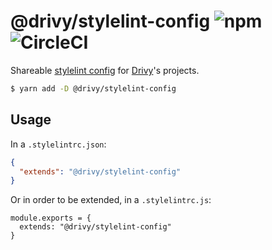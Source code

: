 # @drivy/stylelint-config ![npm](https://img.shields.io/npm/v/@drivy/stylelint-config.svg?style=flat-square) ![CircleCI](https://img.shields.io/circleci/build/github/drivy/stylelint-config.svg?style=flat-square)

Shareable [stylelint config](https://stylelint.io/user-guide/configuration#extends) for [Drivy](https://www.drivy.com)'s projects.

```sh
$ yarn add -D @drivy/stylelint-config
```

## Usage

In a `.stylelintrc.json`:
```json
{
  "extends": "@drivy/stylelint-config"
}
```

Or in order to be extended, in a `.stylelintrc.js`:
```
module.exports = {
  extends: "@drivy/stylelint-config"
}
```
